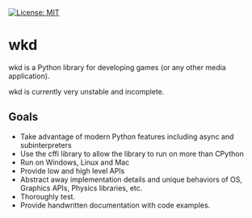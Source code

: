 
[![License: MIT](https://img.shields.io/badge/license-MIT-brightgreen?style=for-the-badge)](https://opensource.org/licenses/MIT)

<h1>wkd</h1>

wkd is a Python library for developing games (or any other media application).

wkd is currently very unstable and incomplete.

## Goals

 * Take advantage of modern Python features including async and subinterpreters
 * Use the cffi library to allow the library to run on more than CPython
 * Run on Windows, Linux and Mac
 * Provide low and high level APIs
 * Abstract away implementation details and unique behaviors of OS, Graphics
   APIs, Physics libraries, etc.
 * Thoroughly test.
 * Provide handwritten documentation with code examples.
